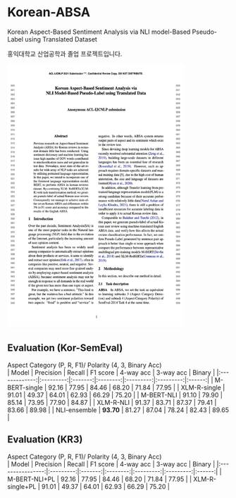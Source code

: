 # Korean-ABSA
Korean Aspect-Based Sentiment Analysis via NLI model-Based Pseudo-Label using Translated Dataset

홍익대학교 산업공학과 졸업 프로젝트입니다.

<img src="image/abstract.png" width="400" height="600">


## Evaluation (Kor-SemEval)
Aspect Category (P, R, F1)/ Polarity (4, 3, Binary Acc)      
| Model         | Precision |  Recall | F1 score | 4-way acc | 3-way acc | Binary |
|:-------------:|:---------:|:-------:|:--------:|:---------:|:---------:|:------:|
| M-BERT-single |   92.16   |  77.95  |   84.46  |   68.20   |   71.84   |  77.95 |
| XLM-R-single  |   91.01   |  49.37  |   64.01  |   62.93   |   66.29   |  75.20 | 
| M-BERT-NLI    |   91.10   |  79.90  |   85.14  |   73.95   |   77.90   |  84.87 | 
| XLM-R-NLI     |   91.37   |  83.71  |   87.37  |   79.41   |   83.66   |  89.98 |
| NLI-ensemble  | **93.70** |  81.27  |   87.04  |   78.24   |   82.43   |  89.65 |

## Evaluation (KR3)
Aspect Category (P, R, F1)/ Polarity (4, 3, Binary Acc)  
| Model            | Precision |  Recall | F1 score | 4-way acc | 3-way acc | Binary |
|:----------------:|:---------:|:-------:|:--------:|:---------:|:---------:|:------:|
| M-BERT-NLI+PL    |   92.16   |  77.95  |   84.46  |   68.20   |   71.84   |  77.95 |
| XLM-R-single+PL  |   91.01   |  49.37  |   64.01  |   62.93   |   66.29   |  75.20 | 
